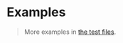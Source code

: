 # Examples

> More examples in [the test files](https://github.com/string-data-structure/longest-prefix-suffix-array/tree/main/test/src).
